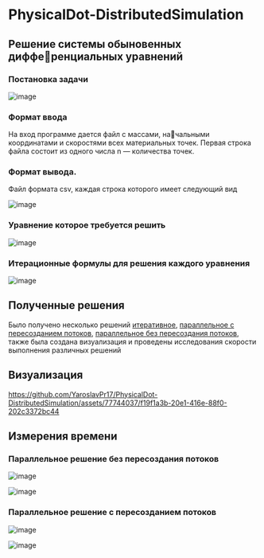 # PhysicalDot-DistributedSimulation

## Решение системы обыновенных дифференциальных уравнений

### Постановка задачи
![image](https://github.com/YaroslavPr17/PhysicalDot-DistributedSimulation/assets/77744037/7711db46-2ef8-431e-9d38-ad1adbc65757)

### Формат ввода
На вход программе дается файл с массами, начальными координатами и скоростями всех материальных точек.
Первая строка файла состоит из одного числа n — количества
точек.

### Формат вывода.
Файл формата csv, каждая строка которого
имеет следующий вид

![image](https://github.com/YaroslavPr17/PhysicalDot-DistributedSimulation/assets/77744037/d1b93fb2-2b00-448f-a67c-cf58889e1630)

### Уравнение которое требуется решить

![image](https://github.com/YaroslavPr17/PhysicalDot-DistributedSimulation/assets/77744037/c16de5b9-e988-4198-9d4d-ca66b0135512)

### Итерационные формулы для решения каждого уравнения

![image](https://github.com/YaroslavPr17/PhysicalDot-DistributedSimulation/assets/77744037/1e7dbdd6-3643-4749-9a6e-a6e9e984105a)

## Полученные решения
Было получено несколько решений [итеративное](https://github.com/YaroslavPr17/PhysicalDot-DistributedSimulation/blob/development/src/single_thread.c), [параллельное с пересозданием потоков](https://github.com/YaroslavPr17/PhysicalDot-DistributedSimulation/blob/development/src/multi_thread_repeated_threading.c), [параллельное без пересоздания потоков](https://github.com/YaroslavPr17/PhysicalDot-DistributedSimulation/blob/development/src/multi_thread.c),  также была создана визуализация и проведены исследования скорости выполнения различных решений
## Визуализация

https://github.com/YaroslavPr17/PhysicalDot-DistributedSimulation/assets/77744037/f19f1a3b-20e1-416e-88f0-202c3372bc44

## Измерения времени
### Параллельное решение без пересоздания потоков
![image](https://github.com/YaroslavPr17/PhysicalDot-DistributedSimulation/assets/77744037/38ef8180-e8b1-4399-8b55-cf006e5223b8)

![image](https://github.com/YaroslavPr17/PhysicalDot-DistributedSimulation/assets/77744037/e7e37548-2825-4798-be9c-63b1ca556812)

### Параллельное решение с пересозданием потоков

![image](https://github.com/YaroslavPr17/PhysicalDot-DistributedSimulation/assets/77744037/dfdf11a2-7ebc-4395-84f0-4609365da990)

![image](https://github.com/YaroslavPr17/PhysicalDot-DistributedSimulation/assets/77744037/47cee8c6-43ed-4168-b031-a2f96655dd43)


